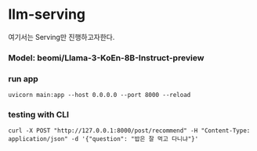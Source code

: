 # llm-serving

여기서는 Serving만 진행하고자한다.

### Model: beomi/Llama-3-KoEn-8B-Instruct-preview



### run app
    uvicorn main:app --host 0.0.0.0 --port 8000 --reload


### testing with CLI
    curl -X POST "http://127.0.0.1:8000/post/recommend" -H "Content-Type: application/json" -d '{"question": "밥은 잘 먹고 다니냐"}'
